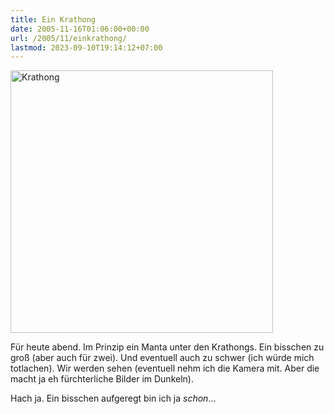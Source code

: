 ```yaml
---
title: Ein Krathong
date: 2005-11-16T01:06:00+00:00
url: /2005/11/einkrathong/
lastmod: 2023-09-10T19:14:12+07:00
---
```

[<img width="420" src="//static.flickr.com/30/63818774_9182c6a2ce.jpg" alt="Krathong" />][1]

Für heute abend. Im Prinzip ein Manta unter den Krathongs. Ein bisschen zu groß (aber auch für zwei). Und eventuell auch zu schwer (ich würde mich totlachen). Wir werden sehen (eventuell nehm ich die Kamera mit. Aber die macht ja eh fürchterliche Bilder im Dunkeln).

Hach ja. Ein bisschen aufgeregt bin ich ja _schon_...

 [1]: http://www.flickr.com/photos/schreibblogade/63818774/ "Krathong"
